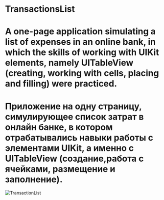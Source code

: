 # TransactionsList
# A one-page application simulating a list of expenses in an online bank, in which the skills of working with UIKit elements, namely UITableView (creating, working with cells, placing and filling) were practiced.
# Приложение на одну страницу, симулирующее список затрат в онлайн банке, в котором отрабатывались навыки работы с элементами UIKit, а именно с UITableView (создание,работа с ячейками, размещение и заполнение). 

![TransactionList](https://github.com/EsayanWell/TransactionList/assets/98737871/37274b15-df1d-4679-9abb-84fa7a7beb19)
